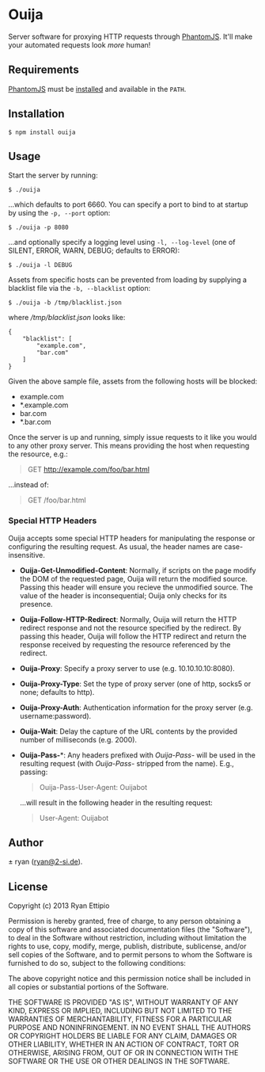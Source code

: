 # Ouija

Server software for proxying HTTP requests through
[PhantomJS](http://phantomjs.org). It'll make your automated requests look
*more* human!

## Requirements

[PhantomJS](http://phantomjs.org) must be
[installed](http://phantomjs.org/download.html) and available in the `PATH`.

## Installation

```
$ npm install ouija
```

## Usage

Start the server by running:

```
$ ./ouija
```

...which defaults to port 6660. You can specify a port to bind to at startup by
using the `-p, --port` option:

```
$ ./ouija -p 8080
```

...and optionally specify a logging level using `-l, --log-level` (one of
SILENT, ERROR, WARN, DEBUG; defaults to ERROR):


```
$ ./ouija -l DEBUG
```

Assets from specific hosts can be prevented from loading by supplying a blacklist file via the `-b, --blacklist` option:

```
$ ./ouija -b /tmp/blacklist.json
```

where */tmp/blacklist.json* looks like:

```
{
    "blacklist": [
        "example.com",
        "bar.com"
    ]
}
```

Given the above sample file, assets from the following hosts will be blocked:

 - example.com
 - *.example.com
 - bar.com
 - *.bar.com

Once the server is up and running, simply issue requests to it like you would
to any other proxy server. This means providing the host when requesting the
resource, e.g.:

 > GET http://example.com/foo/bar.html

...instead of:

 > GET /foo/bar.html

### Special HTTP Headers

Ouija accepts some special HTTP headers for manipulating the response or
configuring the resulting request. As usual, the header names are
case-insensitive.

 - **Ouija-Get-Unmodified-Content**: Normally, if scripts on the page modify
   the DOM of the requested page, Ouija will return the modified source.
   Passing this header will ensure you recieve the unmodified source. The value
   of the header is inconsequential; Ouija only checks for its presence.

 - **Ouija-Follow-HTTP-Redirect**: Normally, Ouija will return the HTTP
   redirect response and not the resource specified by the redirect. By passing
   this header, Ouija will follow the HTTP redirect and return the response
   received by requesting the resource referenced by the redirect.

 - **Ouija-Proxy**: Specify a proxy server to use (e.g. 10.10.10.10:8080).

 - **Ouija-Proxy-Type**: Set the type of proxy server (one of http, socks5 or
   none; defaults to http).

 - **Ouija-Proxy-Auth**: Authentication information for the proxy server
   (e.g. username:password).

 - **Ouija-Wait**: Delay the capture of the URL contents by the provided number
   of milliseconds (e.g. 2000).

 - **Ouija-Pass-***: Any headers prefixed with *Ouija-Pass-* will be used in
   the resulting request (with *Ouija-Pass-* stripped from the name). E.g.,
   passing:

    > Ouija-Pass-User-Agent: Ouijabot

   ...will result in the following header in the resulting request:

    > User-Agent: Ouijabot

## Author

± ryan (ryan@2-si.de).

## License

Copyright (c) 2013 Ryan Ettipio

Permission is hereby granted, free of charge, to any person obtaining a copy of
this software and associated documentation files (the "Software"), to deal in
the Software without restriction, including without limitation the rights to
use, copy, modify, merge, publish, distribute, sublicense, and/or sell copies
of the Software, and to permit persons to whom the Software is furnished to do
so, subject to the following conditions:

The above copyright notice and this permission notice shall be included in all
copies or substantial portions of the Software.

THE SOFTWARE IS PROVIDED "AS IS", WITHOUT WARRANTY OF ANY KIND, EXPRESS OR
IMPLIED, INCLUDING BUT NOT LIMITED TO THE WARRANTIES OF MERCHANTABILITY,
FITNESS FOR A PARTICULAR PURPOSE AND NONINFRINGEMENT. IN NO EVENT SHALL THE
AUTHORS OR COPYRIGHT HOLDERS BE LIABLE FOR ANY CLAIM, DAMAGES OR OTHER
LIABILITY, WHETHER IN AN ACTION OF CONTRACT, TORT OR OTHERWISE, ARISING FROM,
OUT OF OR IN CONNECTION WITH THE SOFTWARE OR THE USE OR OTHER DEALINGS IN THE
SOFTWARE.
